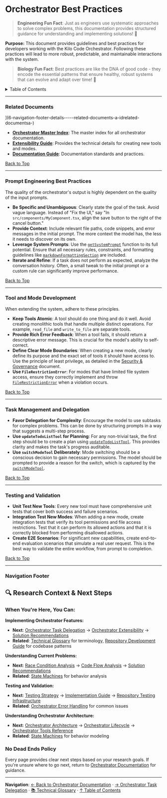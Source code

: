 # Orchestrator Best Practices

> **Engineering Fun Fact**: Just as engineers use systematic approaches to solve complex problems, this documentation provides structured guidance for understanding and implementing solutions! 🔧

**Purpose:** This document provides guidelines and best practices for developers working with the
Kilo Code Orchestrator. Following these practices will lead to more robust, predictable, and
maintainable interactions with the system.

> **Biology Fun Fact**: Best practices are like the DNA of good code - they encode the essential
> patterns that ensure healthy, robust systems that can evolve and adapt over time! 🧬

<details>
<summary>Table of Contents</summary>

- [1. Related Documents](#related-documents)
- [2. Prompt Engineering Best Practices](#prompt-engineering-best-practices)
- [3. Tool and Mode Development](#tool-and-mode-development)
- [4. Task Management and Delegation](#task-management-and-delegation)
- [5. Testing and Validation](#testing-and-validation)
- [6. Navigation Footer

</details>

---

### Related Documents

<a id="related-documents"></a>](6-navigation-footer-details-----related-documents-a-idrelated-documentsa-)

- **[Orchestrator Master Index](ORCHESTRATOR_INDEX.md)**: The master index for all orchestrator
  documentation.
- **[Extensibility Guide](ORCHESTRATOR_EXTENSIBILITY.md)**: Provides the technical details
  for creating new tools and modes.
- **[Documentation Guide](../DOCUMENTATION_GUIDE.md)**: Documentation standards and practices.

[Back to Top](#orchestrator-best-practices)

---

### Prompt Engineering Best Practices

<a id="prompt-engineering-best-practices"></a>

The quality of the orchestrator's output is highly dependent on the quality of the input prompts.

- **Be Specific and Unambiguous**: Clearly state the goal of the task. Avoid vague language. Instead
  of "Fix the UI," say "In `src/components/MyComponent.tsx`, align the save button to the right of
  the cancel button."
- **Provide Context**: Include relevant file paths, code snippets, and error messages in the initial
  prompt. The more context the model has, the less it needs to discover on its own.
- **Leverage System Prompts**: Use the [`getSystemPrompt`](`[FILE_MOVED_OR_RENAMED]`#L2499) function
  to its full potential. Ensure that all necessary rules, constraints, and formatting guidelines
  like [`markdownFormattingSection`](/src/core/prompts/sections/markdown-formatting.ts#L1) are
  included.
- **Iterate and Refine**: If a task does not perform as expected, analyze the conversation history.
  Often, a small tweak to the initial prompt or a custom rule can significantly improve performance.

[Back to Top](#orchestrator-best-practices)

---

### Tool and Mode Development

<a id="tool-and-mode-development"></a>

When extending the system, adhere to these principles.

- **Keep Tools Atomic**: A tool should do one thing and do it well. Avoid creating monolithic tools
  that handle multiple distinct operations. For example, `read_file` and `write_to_file` are
  separate tools.
- **Provide Rich Error Feedback**: When a tool fails, it should return a descriptive error message.
  This is crucial for the model's ability to self-correct.
- **Define Clear Mode Boundaries**: When creating a new mode, clearly define its purpose and the
  exact set of tools it should have access to. Use the principle of least privilege, as detailed in
  the [Security & Governance](ORCHESTRATOR_SECURITY_GOVERNANCE.md) document.
- **Use `FileRestrictionError`**: For modes that have limited file system access, ensure they
  correctly implement and throw [`FileRestrictionError`](`[FILE_MOVED_OR_RENAMED]`#L157) when a
  violation occurs.

[Back to Top](#orchestrator-best-practices)

---

### Task Management and Delegation

<a id="task-management-and-delegation"></a>

- **Favor Delegation for Complexity**: Encourage the model to use subtasks for complex problems.
  This can be done by structuring prompts in a way that suggests a multi-step process.
- **Use `updateTodoListTool` for Planning**: For any non-trivial task, the first step should be to
  create a plan using [`updateTodoListTool`](/src/core/tools/updateTodoListTool.ts#L156). This
  provides clarity and makes the task's progress auditable.
- **Use `switchModeTool` Deliberately**: Mode switching should be a conscious decision to gain
  necessary permissions. The model should be prompted to provide a reason for the switch, which is
  captured by the [`switchModeTool`](/src/core/tools/switchModeTool.ts#L8).

[Back to Top](#orchestrator-best-practices)

---

### Testing and Validation

<a id="testing-and-validation"></a>

- **Unit Test New Tools**: Every new tool must have comprehensive unit tests that cover both success
  and failure scenarios.
- **Integration Test New Modes**: When adding a new mode, create integration tests that verify its
  tool permissions and file access restrictions. Test that it can perform its allowed actions and
  that it is correctly blocked from performing disallowed actions.
- **Create E2E Scenarios**: For significant new capabilities, create end-to-end evaluation scenarios
  that simulate a real user request. This is the best way to validate the entire workflow, from
  prompt to completion.

[Back to Top](#orchestrator-best-practices)

---

### Navigation Footer

<a id="navigation-footer"></a>

## 🔍 Research Context & Next Steps

### When You're Here, You Can:

**Implementing Orchestrator Features:**

- **Next**: [Orchestrator Task Delegation](ORCHESTRATOR_TASK_DELEGATION.md) →
  [Orchestrator Extensibility](ORCHESTRATOR_EXTENSIBILITY.md) →
  [Solution Recommendations](../architecture/race-condition/SOLUTION_RECOMMENDATIONS.md)
- **Related**: [Technical Glossary](../GLOSSARY.md) for terminology,
  [Repository Development Guide](../architecture/repository/DEVELOPMENT_GUIDE.md) for codebase
  patterns

**Understanding Current Problems:**

- **Next**: [Race Condition Analysis](../architecture/race-condition/README.md) →
  [Code Flow Analysis](../architecture/race-condition/CODE_FLOW_ANALYSIS.md) →
  [Solution Recommendations](../architecture/race-condition/SOLUTION_RECOMMENDATIONS.md)
- **Related**: [State Machines](../architecture/state-machines/README.md) for behavior analysis

**Testing and Validation:**

- **Next**: [Testing Strategy](../architecture/race-condition/TESTING_STRATEGY.md) →
  [Implementation Guide](../architecture/API_DUPLICATION_DEBUG_IMPLEMENTATION.md) →
  [Repository Testing Infrastructure](../architecture/repository/TESTING_INFRASTRUCTURE.md)
- **Related**: [Orchestrator Error Handling](ORCHESTRATOR_ERROR_HANDLING.md) for common issues

**Understanding Orchestrator Architecture:**

- **Next**: [Orchestrator Architecture](ORCHESTRATOR_ARCHITECTURE.md) →
  [Orchestrator Lifecycle](ORCHESTRATOR_LIFECYCLE.md) →
  [Orchestrator Tools Reference](ORCHESTRATOR_TOOLS_REFERENCE.md)
- **Related**: [State Machines](../architecture/state-machines/README.md) for behavior modeling

### No Dead Ends Policy

Every page provides clear next steps based on your research goals. If you're unsure where to go
next, return to [Orchestrator Documentation](README.md) for guidance.

---

**Navigation**: [← Back to Orchestrator Documentation](README.md) ·
[→ Orchestrator Task Delegation](ORCHESTRATOR_TASK_DELEGATION.md) ·
[📚 Technical Glossary](../GLOSSARY.md) · [↑ Table of Contents](#-research-context--next-steps)
